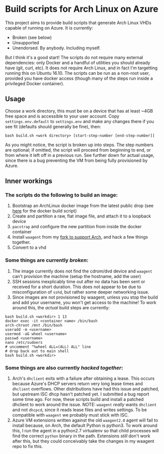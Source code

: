# Build scripts for Arch Linux on Azure

This project aims to provide build scripts that generate Arch Linux VHDs capable of running on Azure.  It is currently:

* Broken (see below)
* Unsupported
* Unendorsed. By anybody. Including myself.

But I think it's a good start!  The scripts do not require many external dependencies: only Docker and a handful of utilities you should already have (git, curl, etc).
It does not require Arch Linux, and in fact I'm targetting running this on Ubuntu 16.10.  The scripts can be run as a non-root user, provided you have docker access (though
many of the steps run inside a privileged Docker container).

## Usage

Choose a work directory, this must be on a device that has at least ~4GB free space and is accessible to your user account.  Copy `settings.env.default` to `settings.env` and make any changes there if you see fit (defaults should generally be fine), then:

```
bash build.sh <work directory> [start-step-number [end-step-number]]
```

As you might notice, the script is broken up into steps.  The step numbers are optional; if omitted, the script will proceed from beginning to end, or from where it left off in a previous run.  See further down for actual usage, since there is a bug preventing the VM from being fully provisioned by Azure.

## Inner workings

### The scripts do the following to build an image:
1. Bootstrap an ArchLinux docker image from the latest public drop (see [here](https://github.com/czka/archlinux-docker) for the docker build script)
2. Create and partition a raw, flat image file, and attach it to a loopback device
3. `pacstrap` and configure the new partition from inside the docker container
4. Install `waagent` from my [fork to support Arch](https://github.com/jjjordanmsft/WALinuxAgent), and hack a few things together.
5. Convert to a vhd

### Some things are currently *broken*:
1. The image currently does not find the cdrom/dvd device and `waagent` can't provision the machine (setup the hostname, add the user)
2. SSH sessions inexplicably time out after no data has been sent or received for a short duration.  This does not appear to be due to misconfiguration of `sshd`, but rather some deeper networking issue.
3. Since images are not provisioned by waagent, unless you stop the build and add your username, you won't get access to the machine!  To work around this, the *actual* build steps are currently:

```
bash build.sh <workdir> 1 13
docker exec -it <container name> /bin/bash
arch-chroot /mnt /bin/bash
useradd -m <username>
usermod -aG wheel <username>
passwd <username>
nano /etc/sudoers
# uncomment "%wheel ALL=(ALL) ALL" line
# drop back out to main shell
bash build.sh <workdir>
```

### Some things are also currently *hacked together*:
1. Arch's `dhclient` exits with a failure after obtaining a lease.  This occurs because Azure's DHCP servers return very long lease times and `dhclient` overflows.  Other distributions have had this issue and patched, but upstream ISC dhcp hasn't patched yet.  I submitted a bug report some time ago.  For now, these scripts build and install a patched dhclient to work around the issue.  NOTE: `waagent` *really* wants `dhclient` and not `dhcpcd`, since it reads lease files and writes settings.  To be compatible with `waagent` we probably must stick with ISC.
2. Azure VM extensions written against the old `waagent2.0` agent will fail to install because, on Arch, the default Python is python3.  To work around this, I run the agent in a python2.7 virtualenv so that child processes will find the correct `python` binary in the path.  Extensions *still* don't work after this, but they could conceivably take the changes in my waagent repo to fix this.
